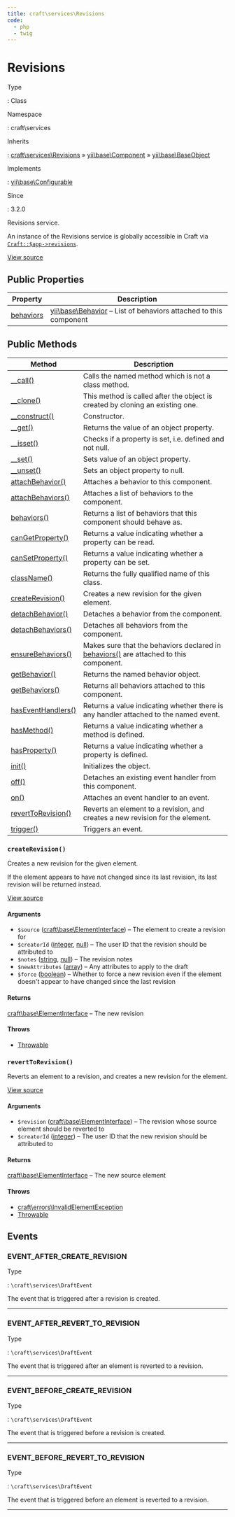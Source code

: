 ```yaml
---
title: craft\services\Revisions
code:
  - php
  - twig
---
```


# Revisions

Type

:   Class

Namespace

:   craft\services

Inherits

:   [craft\services\Revisions](craft-services-revisions.md) &raquo;
[yii\base\Component](https://www.yiiframework.com/doc/api/2.0/yii-base-component) &raquo;
[yii\base\BaseObject](https://www.yiiframework.com/doc/api/2.0/yii-base-baseobject)

Implements

:   [yii\base\Configurable](https://www.yiiframework.com/doc/api/2.0/yii-base-configurable)

Since

:   3.2.0



Revisions service.

An instance of the Revisions service is globally accessible in Craft via [`Craft::$app->revisions`](craft-base-applicationtrait.md#method-getrevisions).



[View source](https://github.com/craftcms/cms/blob/master/src/services/Revisions.php)


## Public Properties

| Property                                                                                                                   | Description
| -------------------------------------------------------------------------------------------------------------------------- | ------------------------------------------------------------------------------------------------------------------------------
| [behaviors](https://www.yiiframework.com/doc/api/2.0/yii-base-component#$behaviors-detail "Defined by yii\base\Component") | [yii\base\Behavior](https://www.yiiframework.com/doc/api/2.0/yii-base-behavior) – List of behaviors attached to this component





## Public Methods

| Method                                                                                                                                      | Description
| ------------------------------------------------------------------------------------------------------------------------------------------- | -----------------------------------------------------------------------------------------------------------------------------------------------------------------------
| [__call()](https://www.yiiframework.com/doc/api/2.0/yii-base-baseobject#__call()-detail "Defined by yii\base\BaseObject")                   | Calls the named method which is not a class method.
| [__clone()](https://www.yiiframework.com/doc/api/2.0/yii-base-component#__clone()-detail "Defined by yii\base\Component")                   | This method is called after the object is created by cloning an existing one.
| [__construct()](https://www.yiiframework.com/doc/api/2.0/yii-base-baseobject#__construct()-detail "Defined by yii\base\BaseObject")         | Constructor.
| [__get()](https://www.yiiframework.com/doc/api/2.0/yii-base-baseobject#__get()-detail "Defined by yii\base\BaseObject")                     | Returns the value of an object property.
| [__isset()](https://www.yiiframework.com/doc/api/2.0/yii-base-baseobject#__isset()-detail "Defined by yii\base\BaseObject")                 | Checks if a property is set, i.e. defined and not null.
| [__set()](https://www.yiiframework.com/doc/api/2.0/yii-base-baseobject#__set()-detail "Defined by yii\base\BaseObject")                     | Sets value of an object property.
| [__unset()](https://www.yiiframework.com/doc/api/2.0/yii-base-baseobject#__unset()-detail "Defined by yii\base\BaseObject")                 | Sets an object property to null.
| [attachBehavior()](https://www.yiiframework.com/doc/api/2.0/yii-base-component#attachBehavior()-detail "Defined by yii\base\Component")     | Attaches a behavior to this component.
| [attachBehaviors()](https://www.yiiframework.com/doc/api/2.0/yii-base-component#attachBehaviors()-detail "Defined by yii\base\Component")   | Attaches a list of behaviors to the component.
| [behaviors()](https://www.yiiframework.com/doc/api/2.0/yii-base-component#behaviors()-detail "Defined by yii\base\Component")               | Returns a list of behaviors that this component should behave as.
| [canGetProperty()](https://www.yiiframework.com/doc/api/2.0/yii-base-baseobject#canGetProperty()-detail "Defined by yii\base\BaseObject")   | Returns a value indicating whether a property can be read.
| [canSetProperty()](https://www.yiiframework.com/doc/api/2.0/yii-base-baseobject#canSetProperty()-detail "Defined by yii\base\BaseObject")   | Returns a value indicating whether a property can be set.
| [className()](https://www.yiiframework.com/doc/api/2.0/yii-base-baseobject#className()-detail "Defined by yii\base\BaseObject")             | Returns the fully qualified name of this class.
| [createRevision()](craft-services-revisions.md#method-createrevision)                                                                       | Creates a new revision for the given element.
| [detachBehavior()](https://www.yiiframework.com/doc/api/2.0/yii-base-component#detachBehavior()-detail "Defined by yii\base\Component")     | Detaches a behavior from the component.
| [detachBehaviors()](https://www.yiiframework.com/doc/api/2.0/yii-base-component#detachBehaviors()-detail "Defined by yii\base\Component")   | Detaches all behaviors from the component.
| [ensureBehaviors()](https://www.yiiframework.com/doc/api/2.0/yii-base-component#ensureBehaviors()-detail "Defined by yii\base\Component")   | Makes sure that the behaviors declared in [behaviors()](https://www.yiiframework.com/doc/api/2.0/yii-base-component#behaviors()-detail) are attached to this component.
| [getBehavior()](https://www.yiiframework.com/doc/api/2.0/yii-base-component#getBehavior()-detail "Defined by yii\base\Component")           | Returns the named behavior object.
| [getBehaviors()](https://www.yiiframework.com/doc/api/2.0/yii-base-component#getBehaviors()-detail "Defined by yii\base\Component")         | Returns all behaviors attached to this component.
| [hasEventHandlers()](https://www.yiiframework.com/doc/api/2.0/yii-base-component#hasEventHandlers()-detail "Defined by yii\base\Component") | Returns a value indicating whether there is any handler attached to the named event.
| [hasMethod()](https://www.yiiframework.com/doc/api/2.0/yii-base-baseobject#hasMethod()-detail "Defined by yii\base\BaseObject")             | Returns a value indicating whether a method is defined.
| [hasProperty()](https://www.yiiframework.com/doc/api/2.0/yii-base-baseobject#hasProperty()-detail "Defined by yii\base\BaseObject")         | Returns a value indicating whether a property is defined.
| [init()](https://www.yiiframework.com/doc/api/2.0/yii-base-baseobject#init()-detail "Defined by yii\base\BaseObject")                       | Initializes the object.
| [off()](https://www.yiiframework.com/doc/api/2.0/yii-base-component#off()-detail "Defined by yii\base\Component")                           | Detaches an existing event handler from this component.
| [on()](https://www.yiiframework.com/doc/api/2.0/yii-base-component#on()-detail "Defined by yii\base\Component")                             | Attaches an event handler to an event.
| [revertToRevision()](craft-services-revisions.md#method-reverttorevision)                                                                   | Reverts an element to a revision, and creates a new revision for the element.
| [trigger()](https://www.yiiframework.com/doc/api/2.0/yii-base-component#trigger()-detail "Defined by yii\base\Component")                   | Triggers an event.

### `createRevision()`





Creates a new revision for the given element.

If the element appears to have not changed since its last revision, its last revision will be returned instead.


[View source](https://github.com/craftcms/cms/blob/master/src/services/Revisions.php#L66-L200)


#### Arguments

- `$source` ([craft\base\ElementInterface](craft-base-elementinterface.md)) – The element to create a revision for
- `$creatorId` ([integer](http://php.net/language.types.integer), [null](http://php.net/language.types.null)) – The user ID that the revision should be attributed to
- `$notes` ([string](http://php.net/language.types.string), [null](http://php.net/language.types.null)) – The revision notes
- `$newAttributes` ([array](http://php.net/language.types.array)) – Any attributes to apply to the draft
- `$force` ([boolean](http://php.net/language.types.boolean)) – Whether to force a new revision even if the element doesn't appear to have changed since the last revision

#### Returns

[craft\base\ElementInterface](craft-base-elementinterface.md) – The new revision

#### Throws

- [Throwable](http://php.net/class.throwable)


### `revertToRevision()`





Reverts an element to a revision, and creates a new revision for the element.




[View source](https://github.com/craftcms/cms/blob/master/src/services/Revisions.php#L211-L261)


#### Arguments

- `$revision` ([craft\base\ElementInterface](craft-base-elementinterface.md)) – The revision whose source element should be reverted to
- `$creatorId` ([integer](http://php.net/language.types.integer)) – The user ID that the new revision should be attributed to

#### Returns

[craft\base\ElementInterface](craft-base-elementinterface.md) – The new source element

#### Throws

- [craft\errors\InvalidElementException](craft-errors-invalidelementexception.md)
- [Throwable](http://php.net/class.throwable)








## Events

### EVENT_AFTER_CREATE_REVISION



Type

:   `\craft\services\DraftEvent`



The event that is triggered after a revision is created.



---



### EVENT_AFTER_REVERT_TO_REVISION



Type

:   `\craft\services\DraftEvent`



The event that is triggered after an element is reverted to a revision.



---



### EVENT_BEFORE_CREATE_REVISION



Type

:   `\craft\services\DraftEvent`



The event that is triggered before a revision is created.



---



### EVENT_BEFORE_REVERT_TO_REVISION



Type

:   `\craft\services\DraftEvent`



The event that is triggered before an element is reverted to a revision.



---




